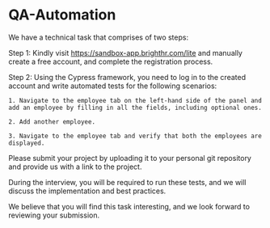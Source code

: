 # QA-Automation

We have a technical task that comprises of two steps:

Step 1: Kindly visit https://sandbox-app.brighthr.com/lite and manually create a free account, and complete the registration process.

Step 2: Using the Cypress framework, you need to log in to the created account and write automated tests for the following scenarios:

    1. Navigate to the employee tab on the left-hand side of the panel and add an employee by filling in all the fields, including optional ones.

    2. Add another employee.

    3. Navigate to the employee tab and verify that both the employees are displayed.

Please submit your project by uploading it to your personal git repository and provide us with a link to the project. 

During the interview, you will be required to run these tests, and we will discuss the implementation and best practices.

We believe that you will find this task interesting, and we look forward to reviewing your submission.

